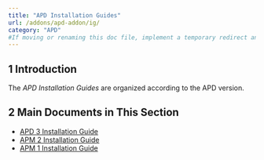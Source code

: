 ```yaml
---
title: "APD Installation Guides"
url: /addons/apd-addon/ig/
category: "APD"
#If moving or renaming this doc file, implement a temporary redirect and let the respective team know they should update the URL in the product. See Mapping to Products for more details.
---
```


## 1 Introduction

The *APD Installation Guides* are organized according to the APD version.

## 2 Main Documents in This Section

* [APD 3 Installation Guide](/addons/apd-addon/ig-three/)
* [APM 2 Installation Guide](/addons/apd-addon/ig-two/)
* [APM 1 Installation Guide](/addons/apd-addon/ig-one/)
